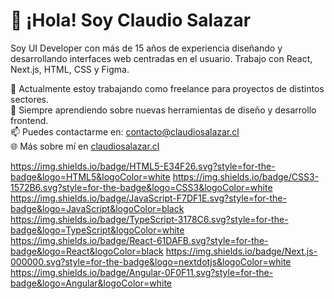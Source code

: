 # 👋 ¡Hola! Soy Claudio Salazar

Soy UI Developer con más de 15 años de experiencia diseñando y desarrollando interfaces web centradas en el usuario. Trabajo con React, Next.js, HTML, CSS y Figma.

🔭 Actualmente estoy trabajando como freelance para proyectos de distintos sectores.  
🌱 Siempre aprendiendo sobre nuevas herramientas de diseño y desarrollo frontend.  
📫 Puedes contactarme en: contacto@claudiosalazar.cl  
🌐 Más sobre mí en [claudiosalazar.cl](https://claudiosalazar.cl)

https://img.shields.io/badge/HTML5-E34F26.svg?style=for-the-badge&logo=HTML5&logoColor=white
https://img.shields.io/badge/CSS3-1572B6.svg?style=for-the-badge&logo=CSS3&logoColor=white
https://img.shields.io/badge/JavaScript-F7DF1E.svg?style=for-the-badge&logo=JavaScript&logoColor=black
https://img.shields.io/badge/TypeScript-3178C6.svg?style=for-the-badge&logo=TypeScript&logoColor=white
https://img.shields.io/badge/React-61DAFB.svg?style=for-the-badge&logo=React&logoColor=black
https://img.shields.io/badge/Next.js-000000.svg?style=for-the-badge&logo=nextdotjs&logoColor=white
https://img.shields.io/badge/Angular-0F0F11.svg?style=for-the-badge&logo=Angular&logoColor=white
